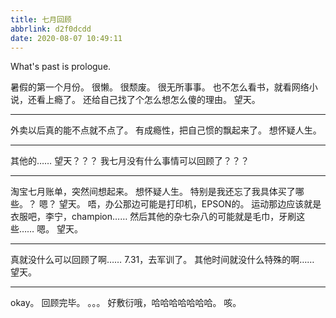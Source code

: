 ```yaml
---
title: 七月回顾
abbrlink: d2f0dcdd
date: 2020-08-07 10:49:11
---
```

What's past is prologue.

<!--more-->

暑假的第一个月份。
很懒。
很颓废。
很无所事事。
也不怎么看书，就看网络小说，还看上瘾了。
还给自己找了个怎么想怎么傻的理由。
望天。


----------
外卖以后真的能不点就不点了。
有成瘾性，把自己惯的飘起来了。
想怀疑人生。


----------
其他的……
望天？？？
我七月没有什么事情可以回顾了？？？


----------
淘宝七月账单，突然间想起来。
想怀疑人生。
特别是我还忘了我具体买了哪些。？
嗯？
望天。
唔，办公那边可能是打印机，EPSON的。
运动那边应该就是衣服吧，李宁，champion……
然后其他的杂七杂八的可能就是毛巾，牙刷这些……
嗯。
望天。


----------
真就没什么可以回顾了啊……
7.31，去军训了。
其他时间就没什么特殊的啊……
望天。


----------
okay。
回顾完毕。
。。。
好敷衍哦，哈哈哈哈哈哈哈。
咳。


